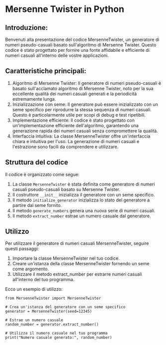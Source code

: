 # Mersenne Twister in Python

## Introduzione:
Benvenuti alla presentazione del codice MersenneTwister, un generatore di numeri pseudo-casuali basato sull'algoritmo di Mersenne Twister. Questo codice è stato progettato per fornire una fonte affidabile e efficiente di numeri casuali all'interno delle vostre applicazioni.

## Caratteristiche principali:

1) Algoritmo di Mersenne Twister: Il generatore di numeri pseudo-casuali è basato sull'acclamato algoritmo di Mersenne Twister, noto per la sua eccellente qualità dei numeri casuali generati e la periodicità estremamente lunga.
2) Inizializzazione con seme: Il generatore può essere inizializzato con un seme specifico per riprodurre la stessa sequenza di numeri casuali. Questo è particolarmente utile per scopi di debug e test ripetibili.
3) Implementazione efficiente: Il codice è stato progettato con un'implementazione efficiente dell'algoritmo, garantendo una generazione rapida dei numeri casuali senza compromettere la qualità.
4) Interfaccia intuitiva: La classe MersenneTwister offre un'interfaccia chiara e intuitiva per l'uso. La generazione di numeri casuali e l'estrazione sono facili da comprendere e utilizzare.

## Struttura del codice
Il codice è organizzato come segue:

1) La classe `MersenneTwister` è stata definita come generatore di numeri casuali pseudo-casuali basato su Mersenne Twister.
2) Il costruttore `__init__` inizializza il generatore con un seme specifico.
3) Il metodo `initialize_generator` inizializza lo stato del generatore a partire dal seme fornito.
4) Il metodo `generate_numbers` genera una nuova serie di numeri casuali.
5) Il metodo `extract_number` estrae un numero casuale dal generatore.

## Utilizzo
Per utilizzare il generatore di numeri casuali MersenneTwister, seguire questi passaggi:

1) Importare la classe MersenneTwister nel tuo codice.
2) Creare un'istanza della classe MersenneTwister fornendo un seme come argomento.
3) Utilizzare il metodo extract_number per estrarre numeri casuali all'interno del tuo programma.

Ecco un esempio di utilizzo:
```# Importa la classe MersenneTwister
from MersenneTwister import MersenneTwister

# Crea un'istanza del generatore con un seme specifico
generator = MersenneTwister(seed=12345)

# Estrae un numero casuale
random_number = generator.extract_number()

# Utilizza il numero casuale nel tuo programma
print("Numero casuale generato:", random_number)
```

